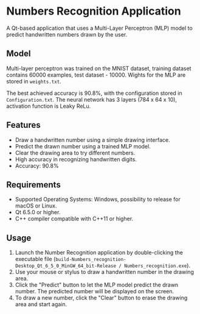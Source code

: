 # Numbers Recognition Application

A Qt-based application that uses a Multi-Layer Perceptron (MLP) model to predict handwritten numbers drawn by the user.

## Model 

Multi-layer perceptron was trained on the MNIST dataset, training dataset contains 60000 examples, test dataset - 10000.
Wights for the MLP are stored in `weights.txt`.

The best achieved accuracy is 90.8%, with the configuration stored in `Configuration.txt`. The neural network has 3 layers (784 x 64 x 10), activation function is Leaky ReLu.


## Features

- Draw a handwritten number using a simple drawing interface.
- Predict the drawn number using a trained MLP model.
- Clear the drawing area to try different numbers.
- High accuracy in recognizing handwritten digits. 
- Accuracy: 90.8%

## Requirements

- Supported Operating Systems: Windows, possibility to release for macOS or Linux.
- Qt 6.5.0 or higher.
- C++ compiler compatible with C++11 or higher.

## Usage

1. Launch the Number Recognition application by double-clicking the executable file (`build-Numbers_recognition-Desktop_Qt_6_5_0_MinGW_64_bit-Release / Numbers_recognition.exe`).
2. Use your mouse or stylus to draw a handwritten number in the drawing area.
3. Click the "Predict" button to let the MLP model predict the drawn number. The predicted number will be displayed on the screen.
4. To draw a new number, click the "Clear" button to erase the drawing area and start again.



